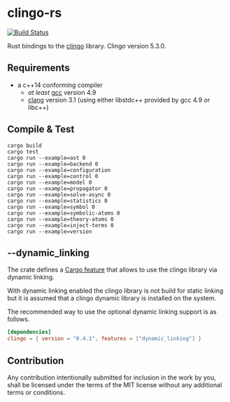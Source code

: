 # clingo-rs

[![Build Status](https://travis-ci.org/potassco/clingo-rs.svg?branch=master)](https://travis-ci.org/potassco/clingo-rs)

Rust bindings to the [clingo](https://github.com/potassco/clingo) library.
Clingo version 5.3.0.

## Requirements

- a c++14 conforming compiler
  - *at least* [gcc](https://gcc.gnu.org/) version 4.9
  - [clang](http://clang.llvm.org/) version 3.1 (using either libstdc++
    provided by gcc 4.9 or libc++)

## Compile & Test
    cargo build
    cargo test
    cargo run --example=ast 0
    cargo run --example=backend 0
    cargo run --example=configuration
    cargo run --example=control 0
    cargo run --example=model 0
    cargo run --example=propagator 0
    cargo run --example=solve-async 0
    cargo run --example=statistics 0
    cargo run --example=symbol 0
    cargo run --example=symbolic-atoms 0
    cargo run --example=theory-atoms 0
    cargo run --example=inject-terms 0
    cargo run --example=version


## --dynamic_linking

The crate defines a [Cargo feature] that allows to use the clingo library via dynamic linking.

[Cargo feature]: https://doc.rust-lang.org/cargo/reference/manifest.html#the-features-section

With dynamic linking enabled the clingo library is not build for static linking but it is assumed that a
clingo dynamic library is installed on the system.

The recommended way to use the optional dynamic linking support is as
follows.

```toml
[dependencies]
clingo = { version = "0.4.1", features = ["dynamic_linking"] }
```

## Contribution

Any contribution intentionally submitted for inclusion in the work by you, shall be licensed under the terms of the MIT license without any additional terms or conditions.
